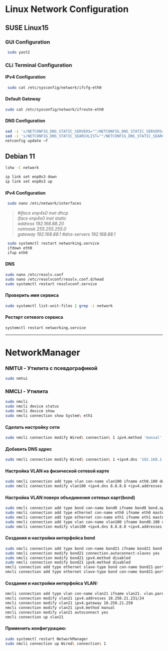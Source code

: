 # Linux Network Configuration

## SUSE Linux15

### GUI Configuration

```bash
 sudo yast2
```

### CLi Terminal Configuration

#### IPv4 Configuration

```bash
 sudo cat /etc/sysconfig/network/ifcfg-eth0
```

#### Default Gateway

```bash
sudo cat /etc/sysconfig/network/ifroute-eth0
```

#### DNS Configuration

```bash
sed -i 's/NETCONFIG_DNS_STATIC_SERVERS=""/NETCONFIG_DNS_STATIC_SERVERS="192.168.0.167 10.0.0.10"/' /etc/sysconfig/network/config
sed -i 's/NETCONFIG_DNS_STATIC_SEARCHLIST=""/NETCONFIG_DNS_STATIC_SEARCHLIST="test.org"/' /etc/sysconfig/network/config
netconfig update –f
```


## Debian 11


```bash
lshw -C network
```

```bash
ip link set enp0s3 down
ip link set enp0s3 up
```


#### IPv4 Configuration

```bash
 sudo nano /etc/network/interfaces
```


> *#iface enp4s0 inet dhcp  
> iface enp4s0 inet static  
> address 192.168.88.20  
> netmask 255.255.255.0  
> gateway 192.168.88.1* 
> *#dns-servers 192.168.88.1*

```bash
 sudo systemctl restart networking.service
 ifdown eth0
 ifup eth0

```


#### DNS

```bash
sudo nano /etc/resolv.conf
sudo nano /etc/resolvconf/resolv.conf.d/head
sudo systemctl restart resolvconf.service
```

#### Проверить имя сервиса

```bash
sudo systemctl list-unit-files | grep -i network
```

#### Рестарт сетевого сервиса

```bash
systemctl restart networking.service
```
----
# NetworkManager
###  NMTUI - Утилита с псевдографикой

```bash
sudo nmtui
```

### NMCLI - Утилита

```bash
sudo nmcli
sudo nmcli device status
sudo nmcli device show
sudo nmcli connection show System\ eth1
```

#### Сделать настройку сети

```bash
sudo nmcli connection modify Wired\ connection\ 1 ipv4.method 'manual' ipv4.addresses '192.168.1.40/24' ipv4.gateway '192.168.1.1'  ipv4.dns '192.168.1.1'
```
#### Добавить DNS адрес
```bash
sudo nmcli connection modify Wired\ connection\ 1 +ipv4.dns '192.168.1.1'
```

#### Настройка VLAN на физической сетевой карте
```bash
sudo nmcli connection add type vlan con-name vlan100 ifname eth0.100 dev eth0 id 100
sudo nmcli connection modify vlan100 +ipv4.dns 8.8.8.8 +ipv4.addresses 192.168.1.10/24 +ivp4.gateway 192.168.1.1
```
#### Настройка VLAN поверх объединения сетевых карт(bond)
```bash
sudo nmcli connection add type bond con-name bond0 ifname bond0 bond.options "mode=active-backup,miimon=100" ipv4.method disabled ipv6.method ignore
sudo nmcli connection add type ethernet con-name eth0 ifname eth0 master bond0 slave-type bond
sudo nmcli connection add type ethernet con-name eth1 ifname eth1 master bond0 slave-type bond
sudo nmcli connection add type vlan con-name vlan100 ifname bond0.100 dev bond0 id 100
sudo nmcli connection modify vlan100 +ipv4.dns 8.8.8.8 +ipv4.addresses 192.168.1.10/24 +ivp4.gateway 192.168.1.1
```

#### Создания и настройки интерфейса bond
```bash
sudo nmcli connection add type bond con-name bond21 ifname bond21 bond.options "mode=802.3ad"
sudo nmcli connection modify bond21 connection.autoconnect-slaves yes
sudo nmcli connection modify bond21 ipv4.method disabled
sudo nmcli connection modify bond21 ipv6.method disabled
nmcli connection add type ethernet slave-type bond con-name bond21-port1 ifname eno49 master bond21
nmcli connection add type ethernet slave-type bond con-name bond21-port2 ifname eno50 master bond21
```
#### Создания и настройки интерфейса VLAN:
```bash
nmcli connection add type vlan con-name vlan21 ifname vlan21. vlan.parent bond21 vlan.id 21
nmcli connection modify vlan21 ipv4.addresses 10.250.21.231/24
nmcli connection modify vlan21 ipv4.gateway 10.250.21.250
nmcli connection modify vlan21 ipv4.method manual
nmcli connection modify vlan21 autoconnect yes
nmcli connection up vlan21
```

#### Применить конфигурацию:  

```bash
sudo systemctl restart NetworkManager
sudo nmcli connection up Wired\ connection\ 1
```
